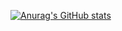 [![Anurag's GitHub stats](https://github-readme-stats.vercel.app/api?username=yanni8)](https://github.com/anuraghazra/github-readme-stats)
